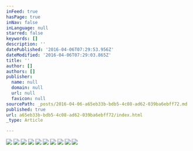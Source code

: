 ```yaml
---
inFeed: true
hasPage: true
inNav: false
inLanguage: null
starred: false
keywords: []
description: ''
datePublished: '2016-04-06T07:29:53.956Z'
dateModified: '2016-04-06T07:29:03.865Z'
title: ''
author: []
authors: []
publisher:
  name: null
  domain: null
  url: null
  favicon: null
sourcePath: _posts/2016-04-06-a65eb33b-bdb5-4c08-ad62-039ba6ebff72.md
published: true
url: a65eb33b-bdb5-4c08-ad62-039ba6ebff72/index.html
_type: Article

---
```

![](https://the-grid-user-content.s3-us-west-2.amazonaws.com/723782dc-f7dd-4960-8a13-d85c280c7b50.jpg)
![](https://the-grid-user-content.s3-us-west-2.amazonaws.com/465c1146-4a9b-4df3-b761-167bea96f354.jpg)
![](https://the-grid-user-content.s3-us-west-2.amazonaws.com/b897a964-b142-4420-b8d2-5f4ec831c699.jpg)
![](https://the-grid-user-content.s3-us-west-2.amazonaws.com/9a351d0d-c1a7-4f13-82a6-70d2d8d07850.png)
![](https://the-grid-user-content.s3-us-west-2.amazonaws.com/072c295e-59df-4d41-8f45-bae77904b580.jpg)
![](https://the-grid-user-content.s3-us-west-2.amazonaws.com/309fce9c-ef5f-4ecd-9a43-5d9e0fad5261.jpg)
![](https://the-grid-user-content.s3-us-west-2.amazonaws.com/5452eeb4-dc5d-4a24-81b7-4ff7165f23d9.jpg)
![](https://the-grid-user-content.s3-us-west-2.amazonaws.com/632b5e2b-bfe0-4057-8116-0b07e7423c1b.jpg)
![](https://the-grid-user-content.s3-us-west-2.amazonaws.com/08e116e8-c662-4203-9a88-68b076732aad.jpg)
![](https://the-grid-user-content.s3-us-west-2.amazonaws.com/2ae30242-64b6-4829-81d8-f642915d3cae.jpg)